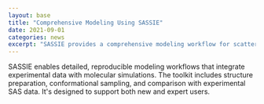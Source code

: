 ```yaml
---
layout: base
title: "Comprehensive Modeling Using SASSIE"
date: 2021-09-01
categories: news
excerpt: "SASSIE provides a comprehensive modeling workflow for scattering data analysis."
---
```


SASSIE enables detailed, reproducible modeling workflows that integrate experimental data with molecular simulations. The toolkit includes structure preparation, conformational sampling, and comparison with experimental SAS data. It's designed to support both new and expert users.
